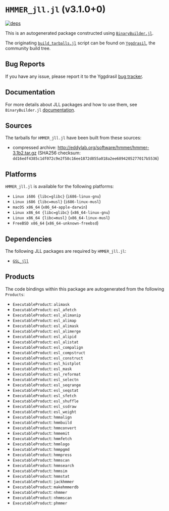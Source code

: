 # `HMMER_jll.jl` (v3.1.0+0)

[![deps](https://juliahub.com/docs/HMMER_jll/deps.svg)](https://juliahub.com/ui/Packages/HMMER_jll/laPGt?page=2)

This is an autogenerated package constructed using [`BinaryBuilder.jl`](https://github.com/JuliaPackaging/BinaryBuilder.jl).

The originating [`build_tarballs.jl`](https://github.com/JuliaPackaging/Yggdrasil/blob/8627ea3fb6d00c81d998bc9e3a37be3c51f307f1/H/HMMER/build_tarballs.jl) script can be found on [`Yggdrasil`](https://github.com/JuliaPackaging/Yggdrasil/), the community build tree.

## Bug Reports

If you have any issue, please report it to the Yggdrasil [bug tracker](https://github.com/JuliaPackaging/Yggdrasil/issues).

## Documentation

For more details about JLL packages and how to use them, see `BinaryBuilder.jl` [documentation](https://docs.binarybuilder.org/stable/jll/).

## Sources

The tarballs for `HMMER_jll.jl` have been built from these sources:

* compressed archive: http://eddylab.org/software/hmmer/hmmer-3.1b2.tar.gz (SHA256 checksum: `dd16edf4385c1df072c9e2f58c16ee1872d855a018a2ee6894205277017b5536`)

## Platforms

`HMMER_jll.jl` is available for the following platforms:

* `Linux i686 {libc=glibc}` (`i686-linux-gnu`)
* `Linux i686 {libc=musl}` (`i686-linux-musl`)
* `macOS x86_64` (`x86_64-apple-darwin`)
* `Linux x86_64 {libc=glibc}` (`x86_64-linux-gnu`)
* `Linux x86_64 {libc=musl}` (`x86_64-linux-musl`)
* `FreeBSD x86_64` (`x86_64-unknown-freebsd`)

## Dependencies

The following JLL packages are required by `HMMER_jll.jl`:

* [`GSL_jll`](https://github.com/JuliaBinaryWrappers/GSL_jll.jl)

## Products

The code bindings within this package are autogenerated from the following `Products`:

* `ExecutableProduct`: `alimask`
* `ExecutableProduct`: `esl_afetch`
* `ExecutableProduct`: `esl_alimanip`
* `ExecutableProduct`: `esl_alimap`
* `ExecutableProduct`: `esl_alimask`
* `ExecutableProduct`: `esl_alimerge`
* `ExecutableProduct`: `esl_alipid`
* `ExecutableProduct`: `esl_alistat`
* `ExecutableProduct`: `esl_compalign`
* `ExecutableProduct`: `esl_compstruct`
* `ExecutableProduct`: `esl_construct`
* `ExecutableProduct`: `esl_histplot`
* `ExecutableProduct`: `esl_mask`
* `ExecutableProduct`: `esl_reformat`
* `ExecutableProduct`: `esl_selectn`
* `ExecutableProduct`: `esl_seqrange`
* `ExecutableProduct`: `esl_seqstat`
* `ExecutableProduct`: `esl_sfetch`
* `ExecutableProduct`: `esl_shuffle`
* `ExecutableProduct`: `esl_ssdraw`
* `ExecutableProduct`: `esl_weight`
* `ExecutableProduct`: `hmmalign`
* `ExecutableProduct`: `hmmbuild`
* `ExecutableProduct`: `hmmconvert`
* `ExecutableProduct`: `hmmemit`
* `ExecutableProduct`: `hmmfetch`
* `ExecutableProduct`: `hmmlogo`
* `ExecutableProduct`: `hmmpgmd`
* `ExecutableProduct`: `hmmpress`
* `ExecutableProduct`: `hmmscan`
* `ExecutableProduct`: `hmmsearch`
* `ExecutableProduct`: `hmmsim`
* `ExecutableProduct`: `hmmstat`
* `ExecutableProduct`: `jackhmmer`
* `ExecutableProduct`: `makehmmerdb`
* `ExecutableProduct`: `nhmmer`
* `ExecutableProduct`: `nhmmscan`
* `ExecutableProduct`: `phmmer`
